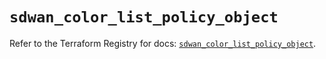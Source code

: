 # `sdwan_color_list_policy_object`

Refer to the Terraform Registry for docs: [`sdwan_color_list_policy_object`](https://registry.terraform.io/providers/ciscodevnet/sdwan/0.8.0/docs/resources/color_list_policy_object).
